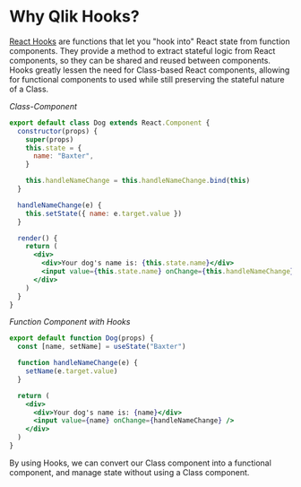 # Why Qlik Hooks?

[React Hooks](https://reactjs.org/docs/hooks-intro.html) are functions that let you "hook into" React state from function components. They provide a method to extract stateful logic from React components, so they can be shared and reused between components. Hooks greatly lessen the need for Class-based React components, allowing for functional components to used while still preserving the stateful nature of a Class.

_Class-Component_

```jsx
export default class Dog extends React.Component {
  constructor(props) {
    super(props)
    this.state = {
      name: "Baxter",
    }

    this.handleNameChange = this.handleNameChange.bind(this)
  }

  handleNameChange(e) {
    this.setState({ name: e.target.value })
  }

  render() {
    return (
      <div>
        <div>Your dog's name is: {this.state.name}</div>
        <input value={this.state.name} onChange={this.handleNameChange} />
      </div>
    )
  }
}
```

_Function Component with Hooks_

```jsx
export default function Dog(props) {
  const [name, setName] = useState("Baxter")

  function handleNameChange(e) {
    setName(e.target.value)
  }

  return (
    <div>
      <div>Your dog's name is: {name}</div>
      <input value={name} onChange={handleNameChange} />
    </div>
  )
}
```

By using Hooks, we can convert our Class component into a functional component, and manage state without using a Class component.
